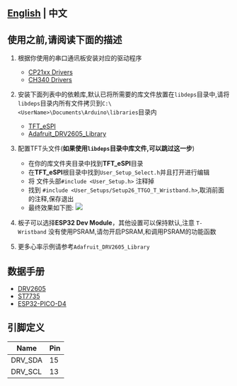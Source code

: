 ## **[English](README.md) | 中文**

## 使用之前,请阅读下面的描述

1. 根据你使用的串口通讯板安装对应的驱动程序

    - [CP21xx Drivers](https://www.silabs.com/products/development-tools/software/usb-to-uart-bridge-vcp-drivers)
    - [CH340 Drivers](http://www.wch-ic.com/search?q=ch340&t=downloads)

2. 安装下面列表中的依赖库,默认已将所需要的库文件放置在`libdeps`目录中,请将`libdeps`目录内所有文件拷贝到`C:\<UserName>\Documents\Arduino\libraries`目录内

    - [TFT_eSPI](https://github.com/Bodmer/TFT_eSPI)
    - [Adafruit_DRV2605_Library](https://github.com/adafruit/Adafruit_DRV2605_Library)

3. 配置TFT头文件(**如果使用`libdeps`目录中库文件,可以跳过这一步**)

    - 在你的库文件夹目录中找到**TFT_eSPI**目录
    - 在**TFT_eSPI**根目录中找到`User_Setup_Select.h`并且打开进行编辑
    - 将 文件头部`#include <User_Setup.h>` 注释掉
    - 找到 `#include <User_Setups/Setup26_TTGO_T_Wristband.h>`,取消前面的注释,保存退出
    - 最终效果如下图:
        ![](../docs/_static/readme/1.jpg)
4. 板子可以选择**ESP32 Dev Module**，其他设置可以保持默认,注意 `T-Wristband` 没有使用PSRAM,请勿开启PSRAM,和调用PSRAM的功能函数

5. 更多心率示例请参考`Adafruit_DRV2605_Library`

## 数据手册

- [DRV2605](https://www.ti.com/product/DRV2605)
- [ST7735](http://www.displayfuture.com/Display/datasheet/controller/ST7735.pdf)
- [ESP32-PICO-D4](https://www.espressif.com/sites/default/files/documentation/esp32-pico-d4_datasheet_en.pdf)

## 引脚定义
| Name    | Pin |
| ------- | --- |
| DRV_SDA | 15  |
| DRV_SCL | 13  |
